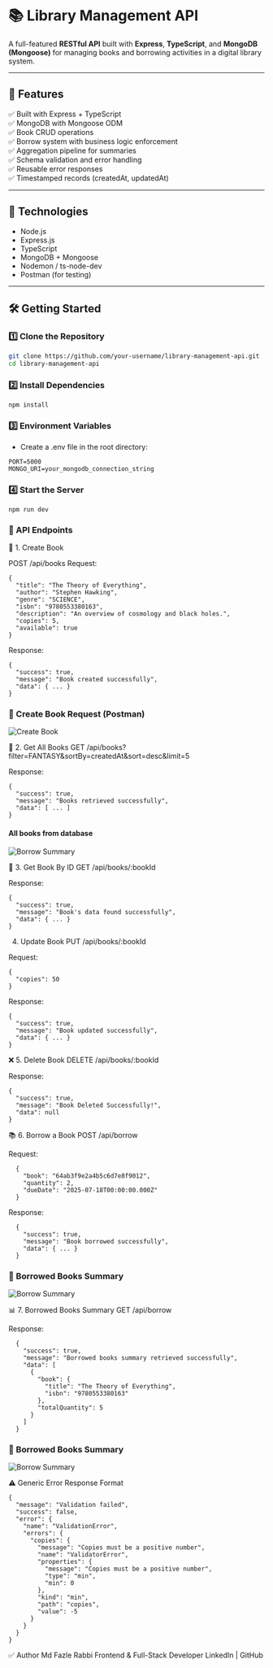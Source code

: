 # 📚 Library Management API

A full-featured **RESTful API** built with **Express**, **TypeScript**, and **MongoDB (Mongoose)** for managing books and borrowing activities in a digital library system.

---

## 🚀 Features

✅ Built with Express + TypeScript  
✅ MongoDB with Mongoose ODM  
✅ Book CRUD operations  
✅ Borrow system with business logic enforcement  
✅ Aggregation pipeline for summaries  
✅ Schema validation and error handling  
✅ Reusable error responses  
✅ Timestamped records (createdAt, updatedAt)

---

## 🧠 Technologies

- Node.js
- Express.js
- TypeScript
- MongoDB + Mongoose
- Nodemon / ts-node-dev
- Postman (for testing)

---

## 🛠️ Getting Started

### 1️⃣ Clone the Repository

```bash
git clone https://github.com/your-username/library-management-api.git
cd library-management-api
```

### 2️⃣ Install Dependencies

```
npm install
```

### 3️⃣ Environment Variables

- Create a .env file in the root directory:

```
PORT=5000
MONGO_URI=your_mongodb_connection_string
```

### 4️⃣ Start the Server

```
npm run dev
```

### 🧪 API Endpoints

📘 1. Create Book

POST /api/books
Request:

```
{
  "title": "The Theory of Everything",
  "author": "Stephen Hawking",
  "genre": "SCIENCE",
  "isbn": "9780553380163",
  "description": "An overview of cosmology and black holes.",
  "copies": 5,
  "available": true
}
```

Response:

```
{
  "success": true,
  "message": "Book created successfully",
  "data": { ... }
}
```

### 📌 Create Book Request (Postman)

![Create Book](./screenshots/createBook.png)

📗 2. Get All Books
GET /api/books?filter=FANTASY&sortBy=createdAt&sort=desc&limit=5

Response:

```
{
  "success": true,
  "message": "Books retrieved successfully",
  "data": [ ... ]
}
```

#### All books from database

![Borrow Summary](./screenshots/db-bookBorrowRequests.png)

📕 3. Get Book By ID
GET /api/books/:bookId

Response:

```
{
  "success": true,
  "message": "Book's data found successfully",
  "data": { ... }
}
```

4. Update Book
   PUT /api/books/:bookId

Request:

```
{
  "copies": 50
}
```

Response:

```
{
  "success": true,
  "message": "Book updated successfully",
  "data": { ... }
}
```

❌ 5. Delete Book
DELETE /api/books/:bookId

Response:

```
{
  "success": true,
  "message": "Book Deleted Successfully!",
  "data": null
}
```

📚 6. Borrow a Book
POST /api/borrow

Request:

```
  {
    "book": "64ab3f9e2a4b5c6d7e8f9012",
    "quantity": 2,
    "dueDate": "2025-07-18T00:00:00.000Z"
  }
```

Response:

```
  {
    "success": true,
    "message": "Book borrowed successfully",
    "data": { ... }
  }
```

### 📌 Borrowed Books Summary

![Borrow Summary](./screenshots/borrowBook.png)

📊 7. Borrowed Books Summary
GET /api/borrow

Response:

```
  {
    "success": true,
    "message": "Borrowed books summary retrieved successfully",
    "data": [
      {
        "book": {
          "title": "The Theory of Everything",
          "isbn": "9780553380163"
        },
        "totalQuantity": 5
      }
    ]
  }
```

### 📌 Borrowed Books Summary

![Borrow Summary](./screenshots/borrowBook-2.png)

⚠️ Generic Error Response Format

```
{
  "message": "Validation failed",
  "success": false,
  "error": {
    "name": "ValidationError",
    "errors": {
      "copies": {
        "message": "Copies must be a positive number",
        "name": "ValidatorError",
        "properties": {
          "message": "Copies must be a positive number",
          "type": "min",
          "min": 0
        },
        "kind": "min",
        "path": "copies",
        "value": -5
      }
    }
  }
}

```

✅ Author
Md Fazle Rabbi
Frontend & Full-Stack Developer
LinkedIn | GitHub
